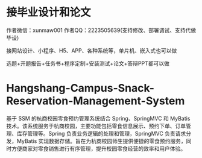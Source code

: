 # 接毕业设计和论文
作者微信：xunmaw001  作者QQ：2223505639(支持修改、部署调试、支持代做毕设)

接网站设计、小程序、H5、APP、各种系统等，单片机、嵌入式也可以做

选题+开题报告+任务书+程序定制+安装测试+论文+答辩PPT都可以做
# Hangshang-Campus-Snack-Reservation-Management-System
基于 SSM 的杭商校园零食预约管理系统结合 Spring、SpringMVC 和 MyBatis 技术。该系统服务于杭商校园，主要功能包括零食信息展示、预约下单、订单管理、库存管理等。Spring 负责业务逻辑的处理和管理，SpringMVC 负责请求分发，MyBatis 实现数据存储。旨在为杭商校园师生提供便捷的零食预约服务，同时方便商家对零食销售进行有序管理，提升校园零食经营的效率和用户体验。
